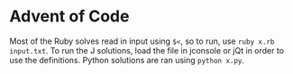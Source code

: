 # Advent of Code
Most of the Ruby solves read in input using `$<`, so to run, use `ruby x.rb input.txt`.
To run the J solutions, load the file in jconsole or jQt in order to use the definitions. Python solutions are ran using `python x.py`.